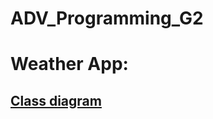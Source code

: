 # ADV_Programming_G2
# Weather App:

## [Class diagram](https://docs.google.com/drawings/d/18Qhq-GNfM-kcTZFybBQCpW8Q-QLuK6mnd6QC8xCss-I/edit?usp=sharing)

